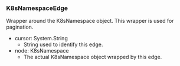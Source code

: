 ### K8sNamespaceEdge
Wrapper around the K8sNamespace object. This wrapper is used for pagination.

- cursor: System.String
  - String used to identify this edge.
- node: K8sNamespace
  - The actual K8sNamespace object wrapped by this edge.
